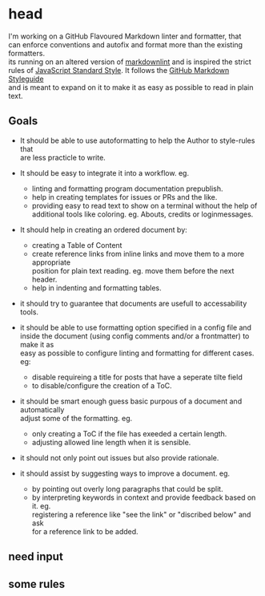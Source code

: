 # head

I'm working on a GitHub Flavoured Markdown linter and formatter, that  
can enforce conventions and autofix and format more than the existing formatters.  
its running on an altered version of [markdownlint] and is inspired the strict  
rules of [JavaScript Standard Style]. It follows the [GitHub Markdown Styleguide]  
and is meant to expand on it to make it as easy as possible to read in plain text.

[markdownlint]:<https://github.com/DavidAnson/markdownlint> "GitHub repo"
[JavaScript Standard Style]: <https://standardjs.com/index.html> "Homepage"
[GitHub Markdown Styleguide]: <https://github.com/style-guides/Markdown> "Styleguide repo"


## Goals

- It should be able to use autoformatting to help the Author to style-rules that  
  are less practicle to write.
- It should be easy to integrate it into a workflow. eg.
  - linting and formatting program documentation prepublish.
  - help in creating templates for issues or PRs and the like.
  - providing easy to read text to show on a terminal without the help of  
    additional tools like coloring. eg. Abouts, credits or loginmessages.

- It should help in creating an ordered document by:
  - creating a Table of Content
  - create reference links from inline links and move them to a more appropriate  
    position for plain text reading. eg. move them before the next header.
  - help in indenting and formatting tables.

- it should try to guarantee that documents are usefull to accessability tools.
- it should be able to use formatting option specified in a config file and  
  inside the document (using config comments and/or a frontmatter) to make it as  
  easy as possible to configure linting and formatting for different cases. eg:
  - disable requireing a title for posts that have a seperate tilte field
  - to disable/configure the creation of a ToC.

- it should be smart enough guess basic purpous of a document and automatically  
  adjust some of the formatting. eg.
  - only creating a ToC if the file has exeeded a certain length.
  - adjusting allowed line length when it is sensible.

- it should not only point out issues but also provide rationale.
- it should assist by suggesting ways to improve a document. eg.
  - by pointing out overly long paragraphs that could be split.
  - by interpreting keywords in context and provide feedback based on it. eg.  
    registering a reference like "see the link" or "discribed below" and ask  
    for a reference link to be added.


## need input


## some rules
